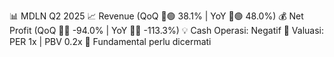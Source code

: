 📊 MDLN Q2 2025
📈 Revenue (QoQ 🔼🟢 38.1% | YoY 🔼🟢 48.0%)
💰 Net Profit (QoQ 🔻🔴 -94.0% | YoY 🔻🔴 -113.3%)
💡 Cash Operasi: Negatif
🧮 Valuasi: PER 1x | PBV 0.2x
🧱 Fundamental perlu dicermati
